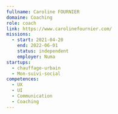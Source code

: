 ```yaml
---
fullname: Caroline FOURNIER
domaine: Coaching
role: coach
link: https://www.carolinefournier.com/
missions:
  - start: 2021-04-20
    end: 2022-06-01
    status: independent
    employer: Numa
startups:
  - chauffage-urbain
  - Mon-suivi-social
competences:
  - UX
  - UI
  - Communication
  - Coaching
---
```

